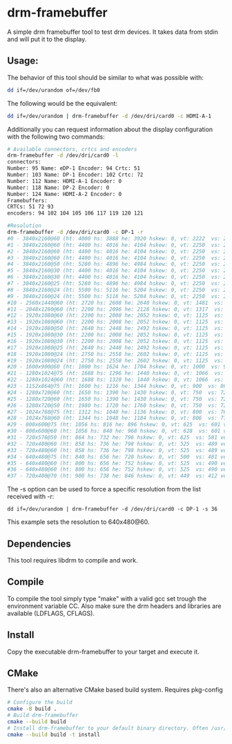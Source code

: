 # drm-framebuffer

A simple drm framebuffer tool to test drm devices. It takes data from stdin and will put it to the display. 

## Usage:

The behavior of this tool should be similar to what was possible with:
```bash
dd if=/dev/urandom of=/dev/fb0
```

The following would be the equivalent:
```bash
dd if=/dev/urandom | drm-framebuffer -d /dev/dri/card0 -c HDMI-A-1
```

Additionally you can request information about the display configuration with the following two commands:
```bash
# Available connectors, crtcs and encoders
drm-framebuffer -d /dev/dri/card0 -l
connectors:
Number: 95 Name: eDP-1 Encoder: 94 Crtc: 51
Number: 103 Name: DP-1 Encoder: 102 Crtc: 72
Number: 112 Name: HDMI-A-1 Encoder: 0
Number: 118 Name: DP-2 Encoder: 0
Number: 124 Name: HDMI-A-2 Encoder: 0
Framebuffers:
CRTCs: 51 72 93
encoders: 94 102 104 105 106 117 119 120 121

#Resolution
drm-framebuffer -d /dev/dri/card0 -c DP-1 -r
#0 - 3840x2160@60 (ht: 4000 hs: 3888 he: 3920 hskew: 0, vt: 2222  vs: 2163 ve: 2168 vscan: 0, flags: 0x9) - preferred
#1 - 3840x2160@60 (ht: 4400 hs: 4016 he: 4104 hskew: 0, vt: 2250  vs: 2168 ve: 2178 vscan: 0, flags: 0x6)
#2 - 3840x2160@60 (ht: 4400 hs: 4016 he: 4104 hskew: 0, vt: 2250  vs: 2168 ve: 2178 vscan: 0, flags: 0x5)
#3 - 3840x2160@60 (ht: 4400 hs: 4016 he: 4104 hskew: 0, vt: 2250  vs: 2168 ve: 2178 vscan: 0, flags: 0x5)
#4 - 3840x2160@50 (ht: 5280 hs: 4896 he: 4984 hskew: 0, vt: 2250  vs: 2168 ve: 2178 vscan: 0, flags: 0x5)
#5 - 3840x2160@30 (ht: 4400 hs: 4016 he: 4104 hskew: 0, vt: 2250  vs: 2168 ve: 2178 vscan: 0, flags: 0x5)
#6 - 3840x2160@30 (ht: 4400 hs: 4016 he: 4104 hskew: 0, vt: 2250  vs: 2168 ve: 2178 vscan: 0, flags: 0x5)
#7 - 3840x2160@25 (ht: 5280 hs: 4896 he: 4984 hskew: 0, vt: 2250  vs: 2168 ve: 2178 vscan: 0, flags: 0x5)
#8 - 3840x2160@24 (ht: 5500 hs: 5116 he: 5204 hskew: 0, vt: 2250  vs: 2168 ve: 2178 vscan: 0, flags: 0x5)
#9 - 3840x2160@24 (ht: 5500 hs: 5116 he: 5204 hskew: 0, vt: 2250  vs: 2168 ve: 2178 vscan: 0, flags: 0x5)
#10 - 2560x1440@60 (ht: 2720 hs: 2608 he: 2640 hskew: 0, vt: 1481  vs: 1443 ve: 1448 vscan: 0, flags: 0x6)
#11 - 2048x1280@60 (ht: 2208 hs: 2096 he: 2128 hskew: 0, vt: 1317  vs: 1283 ve: 1289 vscan: 0, flags: 0x6)
#12 - 1920x1080@60 (ht: 2200 hs: 2008 he: 2052 hskew: 0, vt: 1125  vs: 1084 ve: 1089 vscan: 0, flags: 0x5)
#13 - 1920x1080@60 (ht: 2200 hs: 2008 he: 2052 hskew: 0, vt: 1125  vs: 1084 ve: 1089 vscan: 0, flags: 0x5)
#14 - 1920x1080@50 (ht: 2640 hs: 2448 he: 2492 hskew: 0, vt: 1125  vs: 1084 ve: 1089 vscan: 0, flags: 0x5)
#15 - 1920x1080@30 (ht: 2200 hs: 2008 he: 2052 hskew: 0, vt: 1125  vs: 1084 ve: 1089 vscan: 0, flags: 0x5)
#16 - 1920x1080@30 (ht: 2200 hs: 2008 he: 2052 hskew: 0, vt: 1125  vs: 1084 ve: 1089 vscan: 0, flags: 0x5)
#17 - 1920x1080@25 (ht: 2640 hs: 2448 he: 2492 hskew: 0, vt: 1125  vs: 1084 ve: 1089 vscan: 0, flags: 0x5)
#18 - 1920x1080@24 (ht: 2750 hs: 2558 he: 2602 hskew: 0, vt: 1125  vs: 1084 ve: 1089 vscan: 0, flags: 0x5)
#19 - 1920x1080@24 (ht: 2750 hs: 2558 he: 2602 hskew: 0, vt: 1125  vs: 1084 ve: 1089 vscan: 0, flags: 0x5)
#20 - 1600x900@60 (ht: 1800 hs: 1624 he: 1704 hskew: 0, vt: 1000  vs: 901 ve: 904 vscan: 0, flags: 0x5)
#21 - 1280x1024@75 (ht: 1688 hs: 1296 he: 1440 hskew: 0, vt: 1066  vs: 1025 ve: 1028 vscan: 0, flags: 0x5)
#22 - 1280x1024@60 (ht: 1688 hs: 1328 he: 1440 hskew: 0, vt: 1066  vs: 1025 ve: 1028 vscan: 0, flags: 0x5)
#23 - 1152x864@75 (ht: 1600 hs: 1216 he: 1344 hskew: 0, vt: 900  vs: 865 ve: 868 vscan: 0, flags: 0x5)
#24 - 1280x720@60 (ht: 1650 hs: 1390 he: 1430 hskew: 0, vt: 750  vs: 725 ve: 730 vscan: 0, flags: 0x5)
#25 - 1280x720@60 (ht: 1650 hs: 1390 he: 1430 hskew: 0, vt: 750  vs: 725 ve: 730 vscan: 0, flags: 0x5)
#26 - 1280x720@50 (ht: 1980 hs: 1720 he: 1760 hskew: 0, vt: 750  vs: 725 ve: 730 vscan: 0, flags: 0x5)
#27 - 1024x768@75 (ht: 1312 hs: 1040 he: 1136 hskew: 0, vt: 800  vs: 769 ve: 772 vscan: 0, flags: 0x5)
#28 - 1024x768@60 (ht: 1344 hs: 1048 he: 1184 hskew: 0, vt: 806  vs: 771 ve: 777 vscan: 0, flags: 0xA)
#29 - 800x600@75 (ht: 1056 hs: 816 he: 896 hskew: 0, vt: 625  vs: 601 ve: 604 vscan: 0, flags: 0x5)
#30 - 800x600@60 (ht: 1056 hs: 840 he: 968 hskew: 0, vt: 628  vs: 601 ve: 605 vscan: 0, flags: 0x5)
#31 - 720x576@50 (ht: 864 hs: 732 he: 796 hskew: 0, vt: 625  vs: 581 ve: 586 vscan: 0, flags: 0xA)
#32 - 720x480@60 (ht: 858 hs: 736 he: 798 hskew: 0, vt: 525  vs: 489 ve: 495 vscan: 0, flags: 0xA)
#33 - 720x480@60 (ht: 858 hs: 736 he: 798 hskew: 0, vt: 525  vs: 489 ve: 495 vscan: 0, flags: 0xA)
#34 - 640x480@75 (ht: 840 hs: 656 he: 720 hskew: 0, vt: 500  vs: 481 ve: 484 vscan: 0, flags: 0xA)
#35 - 640x480@60 (ht: 800 hs: 656 he: 752 hskew: 0, vt: 525  vs: 490 ve: 492 vscan: 0, flags: 0xA)
#36 - 640x480@60 (ht: 800 hs: 656 he: 752 hskew: 0, vt: 525  vs: 490 ve: 492 vscan: 0, flags: 0xA)
#37 - 720x400@70 (ht: 900 hs: 738 he: 846 hskew: 0, vt: 449  vs: 412 ve: 414 vscan: 0, flags: 0x6)
```

The -s option can be used to force a specific resolution from the list received with -r:
```
dd if=/dev/urandom | drm-framebuffer -d /dev/dri/card0 -c DP-1 -s 36
```
This example sets the resolution to 640x480@60.

## Dependencies

This tool requires libdrm to compile and work.
  
## Compile

To compile the tool simply type "make" with a valid gcc set trough the environment variable CC. Also make sure the drm headers and libraries are available (LDFLAGS, CFLAGS).

## Install

Copy the executable drm-framebuffer to your target and execute it.

## CMake

There's also an alternative CMake based build system. Requires pkg-config

```bash
# Configure the build
cmake -B build . 
# Build drm-framebuffer
cmake --build build
# Install drm-framebuffer to your default binary directory. Often /usr/bin
cmake --build build -t install
```
